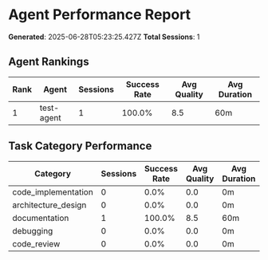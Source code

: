 # Agent Performance Report

**Generated**: 2025-06-28T05:23:25.427Z
**Total Sessions**: 1

## Agent Rankings

| Rank | Agent | Sessions | Success Rate | Avg Quality | Avg Duration |
|------|-------|----------|--------------|-------------|--------------|
| 1 | test-agent | 1 | 100.0% | 8.5 | 60m |

## Task Category Performance

| Category | Sessions | Success Rate | Avg Quality | Avg Duration |
|----------|----------|--------------|-------------|--------------|
| code_implementation | 0 | 0.0% | 0.0 | 0m |
| architecture_design | 0 | 0.0% | 0.0 | 0m |
| documentation | 1 | 100.0% | 8.5 | 60m |
| debugging | 0 | 0.0% | 0.0 | 0m |
| code_review | 0 | 0.0% | 0.0 | 0m |
